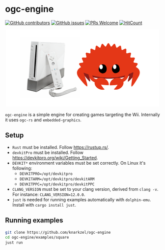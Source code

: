 # ogc-engine

[![GitHub contributors](https://img.shields.io/github/contributors/knarkzel/ogc-engine)](https://github.com/knarkzel/ogc-engine/graphs/contributors) [![GitHub issues](https://img.shields.io/github/issues/knarkzel/ogc-engine)](https://github.com/knarkzel/ogc-engine/issues) [![PRs Welcome](https://img.shields.io/badge/PRs-welcome-brightgreen.svg?style=flat-square)](https://github.com/knarkzel/ogc-engine/pulls) [![HitCount](https://views.whatilearened.today/views/github/knarkzel/ogc-engine.svg)](https://github.com/knarkzel/ogc-engine)

<div align="center">
	<img width="500" height="250" src="ogc-engine.png" alt="ogc-engine">
</div>

`ogc-engine` is a simple engine for creating games targeting the Wii.
Internally it uses `ogc-rs` and `embedded-graphics`.

## Setup

- `Rust` must be installed. Follow https://rustup.rs/.
- `devkitPro` must be installed. Follow https://devkitpro.org/wiki/Getting_Started.
- `DEVKIT*` environment variables must be set correctly. On Linux it's following:
    - `DEVKITPRO=/opt/devkitpro`
    - `DEVKITARM=/opt/devkitpro/devkitARM`
    - `DEVKITPPC=/opt/devkitpro/devkitPPC`
- `CLANG_VERSION` must be set to your clang version, derived from `clang -v`. For instance: `CLANG_VERSION=12.0.0`.
- `just` is needed for running examples automatically with `dolphin-emu`. Install with `cargo install just`.

## Running examples

```sh
git clone https://github.com/knarkzel/ogc-engine
cd ogc-engine/examples/square
just run
```

